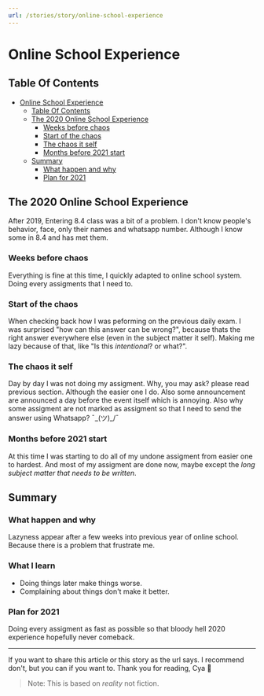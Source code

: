 ```yaml
---
url: /stories/story/online-school-experience
---
```


# Online School Experience

## Table Of Contents
- [Online School Experience](#online-school-experience)
  * [Table Of Contents](#table-of-contents)
  * [The 2020 Online School Experience](#the-2020-online-school-experience)
    + [Weeks before chaos](#weeks-before-chaos)
    + [Start of the chaos](#start-of-the-chaos)
    + [The chaos it self](#the-chaos-it-self)
    + [Months before 2021 start](#months-before-2021-start)
  * [Summary](#summary)
    + [What happen and why](#what-happen-and-why)
    + [Plan for 2021](#plan-for-2021)


## The 2020 Online School Experience
After 2019, Entering 8.4 class was a bit of a problem. I don't know people's behavior, face, only their names and whatsapp number. Although I know some in 8.4 and has met them.

### Weeks before chaos
Everything is fine at this time, I quickly adapted to online school system.
Doing every assigments that I need to.

### Start of the chaos
When checking back how I was peforming on the previous daily exam. I was surprised "how can this answer can be wrong?", because thats the right answer everywhere else (even in the subject matter it self). Making me lazy because of that, like "Is this *intentional*? or what?".

### The chaos it self
Day by day I was not doing my assigment. Why, you may ask? please read previous section. Although the easier one I do. Also some announcement are announced a day before the event itself which is annoying. Also why some assigment are not marked as assigment so that I need to send the answer using Whatsapp? ¯\_(ツ)_/¯

### Months before 2021 start

At this time I was starting to do all of my undone assigment from easier one to hardest. And most of my assigment are done now, maybe except the *long subject matter that needs to be written*. 


## Summary
### What happen and why
Lazyness appear after a few weeks into previous year of online school. Because there is a problem that frustrate me.

### What I learn
- Doing things later make things worse. 
- Complaining about things don't make it better.

### Plan for 2021
Doing every assigment as fast as possible so that bloody hell 2020 experience hopefully never comeback.

----
If you want to share this article or this story as the url says. I recommend don't, but you can if you want to. Thank you for reading, Cya 👋
> Note: This is based on *reality* not fiction.
